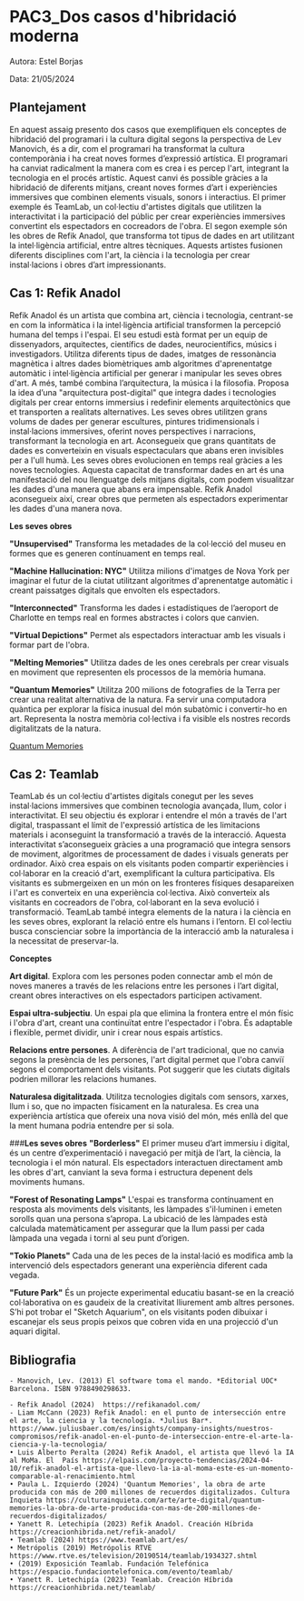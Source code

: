 # PAC3_Dos casos d'hibridació moderna

Autora: Estel Borjas

Data: 21/05/2024

## Plantejament

En aquest assaig presento dos casos que exemplifiquen els conceptes de hibridació del programari i la cultura digital segons la perspectiva de Lev Manovich, és a dir, com el programari ha transformat la cultura contemporània i ha creat noves formes d’expressió artística. El programari ha canviat radicalment la manera com es crea i es percep l'art, integrant la tecnologia en el procés artístic. Aquest canvi és possible gràcies a la hibridació de diferents mitjans, creant noves formes d’art i experiències immersives que combinen elements visuals, sonors i interactius. 
El primer exemple és TeamLab, un col·lectiu d'artistes digitals que utilitzen la interactivitat i la participació del públic per crear experiències immersives convertint els espectadors en cocreadors de l'obra.  El segon exemple són les obres de Refik Anadol, que transforma tot tipus de dades en art utilitzant la intel·ligència artificial, entre altres tècniques. Aquests artistes fusionen diferents disciplines com l'art, la ciència i la tecnologia per crear instal·lacions i obres d’art impressionants. 

## Cas 1: Refik Anadol

Refik Anadol és un artista que combina art, ciència i tecnologia, centrant-se en com la informàtica i la intel·ligència artificial transformen la percepció humana del temps i l'espai. El seu estudi està format per un equip de dissenyadors, arquitectes, científics de dades, neurocientífics, músics i investigadors. Utilitza diferents tipus de dades, imatges de ressonància magnètica i altres dades biomètriques amb algoritmes d'aprenentatge automàtic i intel·ligència artificial per generar i manipular les seves obres d'art. A més, també combina l’arquitectura, la música i la filosofia. 
Proposa la idea d’una "arquitectura post-digital" que integra dades i tecnologies digitals per crear entorns immersius i redefinir elements arquitectònics que et transporten a realitats alternatives. Les seves obres utilitzen grans volums de dades per generar escultures, pintures tridimensionals i instal·lacions immersives, oferint noves perspectives i narracions, transformant la tecnologia en art. Aconsegueix que grans quantitats de dades es converteixin en visuals espectaculars que abans eren invisibles per a l'ull humà. Les seves obres evolucionen en temps real gràcies a les noves tecnologies. Aquesta capacitat de transformar dades en art és una manifestació del nou llenguatge dels mitjans digitals, com podem visualitzar les dades d'una manera que abans era impensable. Refik Anadol aconsegueix així, crear obres que permeten als espectadors experimentar les dades d'una manera nova.

**Les seves obres**

**"Unsupervised"**
Transforma les metadades de la col·lecció del museu en formes que es generen contínuament en temps real.

**"Machine Hallucination: NYC"**
Utilitza milions d'imatges de Nova York per imaginar el futur de la ciutat utilitzant algoritmes d'aprenentatge automàtic i creant paissatges digitals que envolten els espectadors. 

**"Interconnected"**
Transforma les dades  i estadístiques de l’aeroport de Charlotte en temps real en formes abstractes i colors que canvien.

**"Virtual Depictions"** 
Permet als espectadors interactuar amb les visuals i formar part de l'obra.

**"Melting Memories"** 
Utilitza dades de les ones cerebrals per crear visuals en moviment que representen els processos de la memòria humana.

**"Quantum Memories"** 
Utilitza 200 milions de fotografies de la Terra per crear una realitat alternativa de la natura. Fa servir una computadora quàntica per explorar la física inusual del món subatòmic i convertir-ho en art. Representa la nostra memòria col·lectiva i fa visible els nostres records digitalitzats de la natura. 

[Quantum Memories](https://www.youtube.com/watch?v=oFsjVtmnbS0)

## Cas 2: Teamlab

TeamLab és un col·lectiu d'artistes digitals conegut per les seves instal·lacions immersives que combinen tecnologia avançada, llum, color i interactivitat. El seu objectiu és explorar i entendre el món a través de l'art digital, traspassant el límit de l'expressió artística de les limitacions materials i aconseguint la transformació a través de la interacció. Aquesta interactivitat s’aconsegueix gràcies a una programació que integra sensors de moviment, algoritmes de processament de dades i visuals generats per ordinador. Això crea espais on els visitants poden compartir experiències i col·laborar en la creació d'art, exemplificant la cultura participativa. Els visitants es submergeixen en un món on les fronteres físiques desapareixen i l'art es converteix en una experiència col·lectiva. Això converteix als visitants en cocreadors de l'obra, col·laborant en la seva evolució i transformació.
TeamLab també integra elements de la natura i la ciència en les seves obres, explorant la relació entre els humans i l’entorn. El col·lectiu busca conscienciar sobre la importància de la interacció amb la naturalesa i la necessitat de preservar-la. 

**Conceptes**

**Art digital**. Explora com les persones poden connectar amb el món de noves maneres a través de   les relacions entre les persones i l’art digital, creant obres interactives on els espectadors participen activament. 

**Espai ultra-subjectiu**. Un espai pla que elimina la frontera entre el món físic i l'obra d'art, creant una continuïtat entre l'espectador i l'obra. És adaptable i flexible, permet dividir, unir i crear nous espais artístics.

**Relacions entre persones**. A diferència de l'art tradicional, que no canvia segons la presència de les persones, l'art digital permet que l'obra canviï segons el comportament dels visitants. Pot suggerir que les ciutats digitals podrien millorar les relacions humanes.

**Naturalesa digitalitzada**. Utilitza tecnologies digitals com sensors, xarxes, llum i so, que no impacten físicament en la naturalesa. Es crea una experiència artística que ofereix una nova visió del món, més enllà del que la ment humana podria entendre per si sola.


###**Les seves obres**
**"Borderless"**
El primer museu d’art immersiu i digital, és un centre d’experimentació i navegació per mitjà de l’art, la ciència, la tecnologia i el món natural. Els espectadors interactuen directament amb les obres d'art, canviant la seva forma i estructura depenent dels moviments humans. 

**"Forest of Resonating Lamps"**
L'espai es transforma contínuament en resposta als moviments dels visitants, les làmpades s'il·luminen i emeten sorolls quan una persona s’apropa. La ubicació de les làmpades està calculada matemàticament per assegurar que la llum passi per cada làmpada una vegada i torni al seu punt d’origen. 

**"Tokio Planets"**
Cada una de les peces de la instal·lació es modifica amb la intervenció dels espectadors generant una experiència diferent cada vegada. 

**"Future Park"** 
És un projecte experimental educatiu basant-se en la creació col·laborativa on es gaudeix de la creativitat lliurement amb altres persones. S’hi pot trobar el "Sketch Aquarium", on els visitants poden dibuixar i escanejar els seus propis peixos que cobren vida en una projecció d'un aquari digital.


## Bibliografia

    - Manovich, Lev. (2013) El software toma el mando. *Editorial UOC* Barcelona. ISBN 9788490298633.
      
    - Refik Anadol (2024)  https://refikanadol.com/
    - Liam McCann (2023) Refik Anadol: en el punto de intersección entre el arte, la ciencia y la tecnología. *Julius Bar*. https://www.juliusbaer.com/es/insights/company-insights/nuestros-compromisos/refik-anadol-en-el-punto-de-interseccion-entre-el-arte-la-ciencia-y-la-tecnologia/
    • Luis Alberto Peralta (2024) Refik Anadol, el artista que llevó la IA al MoMa. El  País https://elpais.com/proyecto-tendencias/2024-04-10/refik-anadol-el-artista-que-llevo-la-ia-al-moma-este-es-un-momento-comparable-al-renacimiento.html
    • Paula L. Izquierdo (2024) 'Quantum Memories', la obra de arte producida con más de 200 millones de recuerdos digitalizados. Cultura Inquieta https://culturainquieta.com/arte/arte-digital/quantum-memories-la-obra-de-arte-producida-con-mas-de-200-millones-de-recuerdos-digitalizados/
    • Yanett R. Letechipía (2023) Refik Anadol. Creación Híbrida https://creacionhibrida.net/refik-anadol/
    • Teamlab (2024) https://www.teamlab.art/es/
    • Metrópolis (2019) Metrópolis RTVE https://www.rtve.es/television/20190514/teamlab/1934327.shtml
    • (2019) Exposición Teamlab. Fundación Telefónica https://espacio.fundaciontelefonica.com/evento/teamlab/
    • Yanett R. Letechipía (2023) Teamlab. Creación Híbrida https://creacionhibrida.net/teamlab/
